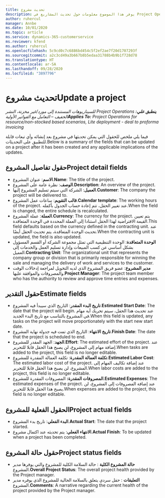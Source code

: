 ```yaml
---
title: تحديث مشروع
description: يوفر هذا الموضوع معلومات حول تحديث المشاريع في Project Operations.
author: ruhercul
manager: Annbe
ms.date: 10/01/2020
ms.topic: article
ms.service: dynamics-365-customerservice
ms.reviewer: kfend
ms.author: ruhercul
ms.openlocfilehash: 5c9cd0c7c6886bd454c5f2ef2ae7f20d1707293f
ms.sourcegitcommit: a2c3cd49a3b667b8b5edaa31788b4b9b1f728d78
ms.translationtype: HT
ms.contentlocale: ar-SA
ms.lasthandoff: 09/28/2020
ms.locfileid: "3897796"
---
```

# <a name="update-a-project"></a><span data-ttu-id="23488-103">تحديث مشروع</span><span class="sxs-lookup"><span data-stu-id="23488-103">Update a project</span></span>

<span data-ttu-id="23488-104">_**ينطبق علي:** ‏‫Project Operations للسيناريوهات المستندة إلى مورد/غير مخزنة‬، ‏‫النشر الخفيف – التعامل مع الفواتير الأولية‬_</span><span class="sxs-lookup"><span data-stu-id="23488-104">_**Applies To:** Project Operations for resource/non-stocked based scenarios, Lite deployment - deal to proforma invoicing_</span></span>

<span data-ttu-id="23488-105">فيما يلي ملخص للحقول التي يمكن تحديثها في مشروع بعد إنشائه وأي تبعات قابلة للتطبيق على التحديثات.</span><span class="sxs-lookup"><span data-stu-id="23488-105">Below is a summary of the fields that can be updated on a project after it has been created and any applicable implications of the updates.</span></span>

## <a name="project-detail-fields"></a><span data-ttu-id="23488-106">حقول تفاصيل المشروع</span><span class="sxs-lookup"><span data-stu-id="23488-106">Project detail fields</span></span>

- <span data-ttu-id="23488-107">**الاسم**: عنوان المشروع.</span><span class="sxs-lookup"><span data-stu-id="23488-107">**Name**: The title of the project.</span></span>
- <span data-ttu-id="23488-108">**الوصف**: نظرة عامة على المشروع.</span><span class="sxs-lookup"><span data-stu-id="23488-108">**Description**: An overview of the project.</span></span>
- <span data-ttu-id="23488-109">**العميل**: الشركة التي سيتم تسليم المشروع إليها.</span><span class="sxs-lookup"><span data-stu-id="23488-109">**Customer**: The company the project will be delivered to.</span></span>
- <span data-ttu-id="23488-110">**قالب التقويم**: ساعات عمل المشروع.</span><span class="sxs-lookup"><span data-stu-id="23488-110">**Calendar template**: The working hours of the project.</span></span> <span data-ttu-id="23488-111">عند تغيير الحقل، تتم إعادة حساب الجدول بأكمله.</span><span class="sxs-lookup"><span data-stu-id="23488-111">When the field is changed, the entire schedule is recalculated.</span></span>
- <span data-ttu-id="23488-112">**العملة**: عملة المشروع.</span><span class="sxs-lookup"><span data-stu-id="23488-112">**Currency**: The currency for the project.</span></span> <span data-ttu-id="23488-113">يتم تعيين القيمة الافتراضية لهذا الحقل استنادا إلى العملة المحددة في الوحدة المتعاقدة.</span><span class="sxs-lookup"><span data-stu-id="23488-113">This field defaults based on the currency defined in the contracting unit.</span></span> <span data-ttu-id="23488-114">عند تحديث الوحدة المتعاقدة، يتم تحديث الحقل أيضًا.</span><span class="sxs-lookup"><span data-stu-id="23488-114">When the contracting unit is updated, the field is also updated.</span></span>
- <span data-ttu-id="23488-115">**الوحدة المتعاقدة**: الوحدة التنظيمية التي تمثل مجموعة الشركة أو القسم المسؤول بشكل أساسي عن كسب المبيعات وإدارة تسليم العمل والخدمات إلى العميل.</span><span class="sxs-lookup"><span data-stu-id="23488-115">**Contracting Unit**: The organizational unit that represents the company group or division that is primarily responsible for winning the sale and managing the delivery of work and services to the customer.</span></span> 
- <span data-ttu-id="23488-116">**مدير المشروع**: عضو فريق المشروع الذي لديه التخويل لمراجعة إدخالات الوقت والمصروفات والموافقة عليها.</span><span class="sxs-lookup"><span data-stu-id="23488-116">**Project Manager**: The project team member who has the authority to review and approve time entries and expenses.</span></span>

## <a name="estimate-fields"></a><span data-ttu-id="23488-117">حقول التقدير</span><span class="sxs-lookup"><span data-stu-id="23488-117">Estimate fields</span></span>

- <span data-ttu-id="23488-118">**تاريخ البدء المقدر**: التاريخ الذي سيبدأ فيه المشروع.</span><span class="sxs-lookup"><span data-stu-id="23488-118">**Estimated Start Date**: The date that the project will begin.</span></span> <span data-ttu-id="23488-119">عند تحديث هذا الحقل، سيتم تحريك أية مهام في المشروع بالتناسب مع تاريخ البدء الجديد.</span><span class="sxs-lookup"><span data-stu-id="23488-119">When this field is updated, any tasks on the project will move proportionately with the start new start date.</span></span>
- <span data-ttu-id="23488-120">**تاريخ الانتهاء**: التاريخ الذي تمت فيه جدولة نهاية المشروع.</span><span class="sxs-lookup"><span data-stu-id="23488-120">**Finish Date**: The date that the project is scheduled to end.</span></span>
- <span data-ttu-id="23488-121">**الجهد**: الجهد المقدر للمشروع.</span><span class="sxs-lookup"><span data-stu-id="23488-121">**Effort**: The estimated effort of the project.</span></span> <span data-ttu-id="23488-122">عند إضافة مهام إلى المشروع، لن يصبح هذا الحقل قابلا للتحرير.</span><span class="sxs-lookup"><span data-stu-id="23488-122">When tasks are added to the project, this field is no longer editable.</span></span>
- <span data-ttu-id="23488-123">**تكلفة العمالة المقدرة**: تكلفة العمالة المقدرة للمشروع.</span><span class="sxs-lookup"><span data-stu-id="23488-123">**Estimated Labor Cost**: The estimated labor cost of the project.</span></span> <span data-ttu-id="23488-124">عند إضافة تكاليف المهام إلى المشروع، لن يصبح هذا الحقل قابلا للتحرير.</span><span class="sxs-lookup"><span data-stu-id="23488-124">When labor costs are added to the project, this field is no longer editable.</span></span>
- <span data-ttu-id="23488-125">**المصروفات المقدرة:** المصروفات المقدرة للمشروع.</span><span class="sxs-lookup"><span data-stu-id="23488-125">**Estimated Expenses**: The estimated expenses of the project.</span></span> <span data-ttu-id="23488-126">عند إضافة المصروفات إلى المشروع، لن يصبح هذا الحقل قابلا للتحرير.</span><span class="sxs-lookup"><span data-stu-id="23488-126">When expenses are added to the project, this field is no longer editable.</span></span>

## <a name="project-actual-fields"></a><span data-ttu-id="23488-127">الحقول الفعلية للمشروع</span><span class="sxs-lookup"><span data-stu-id="23488-127">Project actual fields</span></span>
- <span data-ttu-id="23488-128">**البدء الفعلي**: تاريخ بدء المشروع.</span><span class="sxs-lookup"><span data-stu-id="23488-128">**Actual Start**: The date that the project started.</span></span>
- <span data-ttu-id="23488-129">**الانتهاء الفعلي**: يتم تحديثه عند اكتمال مشروع.</span><span class="sxs-lookup"><span data-stu-id="23488-129">**Actual Finish**: To be updated when a project has been completed.</span></span>

## <a name="project-status-fields"></a><span data-ttu-id="23488-130">حقول حالة المشروع</span><span class="sxs-lookup"><span data-stu-id="23488-130">Project status fields</span></span>

- <span data-ttu-id="23488-131">**حالة المشروع الكلية** : حالة السلامة الكلية للمشروع والتي يوفرها مدير المشروع.</span><span class="sxs-lookup"><span data-stu-id="23488-131">**Overall Project Status**: The overall project health provided by the Project manager.</span></span>
- <span data-ttu-id="23488-132">**التعليقات** : حقل سردي يتعلق بالسلامة الحالية للمشروع الذي يوفره مدير المشروع.</span><span class="sxs-lookup"><span data-stu-id="23488-132">**Comments**: A narrative regarding the current health of the project provided by the Project manager.</span></span>

